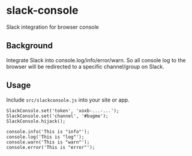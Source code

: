 # slack-console
Slack integration for browser console

## Background
Integrate Slack into console.log/info/error/warn. So all console log to the browser will be redirected to a specific channel/group on Slack.

## Usage
Include `src/slackconsole.js` into your site or app.

```
SlackConsole.set('token', 'xoxb-...-...');
SlackConsole.set('channel', '#bugme');
SlackConsole.hijack();

console.info('This is "info"');
console.log('This is "log"');
console.warn('This is "warn"');
console.error('This is "error"');
```
